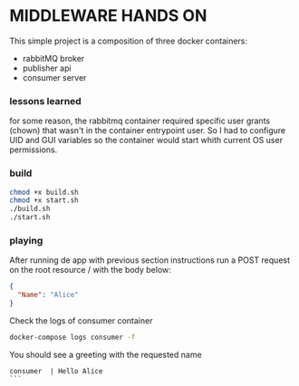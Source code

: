 # MIDDLEWARE HANDS ON

This simple project is a composition of three docker containers:

- rabbitMQ broker
- publisher api
- consumer server

### lessons learned

for some reason, the rabbitmq container required
specific user grants (chown) that wasn't in the container entrypoint user.
So I had to configure UID and GUI variables so the container would
start whith current OS user permissions.

### build

```bash
chmod +x build.sh
chmod +x start.sh
./build.sh
./start.sh
```

### playing

After running de app with previous section instructions
run a POST request on the root resource / with the body below:

```json
{
  "Name": "Alice"
}
```

Check the logs of consumer container

```bash
docker-compose logs consumer -f
```

You should see a greeting with the requested name

````
consumer  | Hello Alice
```
